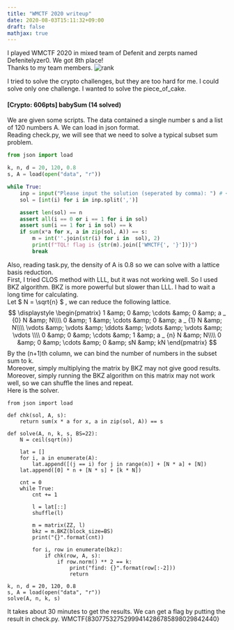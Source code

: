 ```yaml
---
title: "WMCTF 2020 writeup"
date: 2020-08-03T15:11:32+09:00
draft: false
mathjax: true
---
```


<div class="section">

I played WMCTF 2020 in mixed team of Defenit and zerpts named Defenitelyzer0. We got 8th place!  
Thanks to my team members.
![rank](../rank.png)

I tried to solve the crypto challenges, but they are too hard for me. I could solve only one challenge. I wanted to solve the piece_of_cake.

#### [Crypto: 606pts] babySum (14 solved)
We are given some scripts. The data contained a single number s and a list of 120 numbers A. We can load in json format.  
Reading check.py, we will see that we need to solve a typical subset sum problem. 

```check.py
from json import load

k, n, d = 20, 120, 0.8
s, A = load(open("data", "r"))

while True:
    inp = input("Please input the solution (seperated by comma): ") # <- 0, 1, 0, 1, ...
    sol = [int(i) for i in inp.split(',')]

    assert len(sol) == n
    assert all(i == 0 or i == 1 for i in sol)
    assert sum(i == 1 for i in sol) == k
    if sum(x*a for x, a in zip(sol, A)) == s:
        m = int(''.join(str(i) for i in  sol), 2)
        print(f"TQL! flag is {str(m).join(['WMCTF{', '}'])}")
        break
```

Also, reading task.py, the density of A is 0.8 so we can solve with a lattice basis reduction.  
First, I tried CLOS method with LLL, but it was not working well. So I used BKZ algorithm. BKZ is more powerful but slower than LLL. I had to wait a long time for calculating.  
Let $ N = \sqrt{n} $ , we can reduce the following lattice.  
$$
\displaystyle
\begin{pmatrix}
1 &amp; 0 &amp; \cdots  &amp; 0 &amp; a _ {0} N &amp; N\\\\
0 &amp; 1 &amp; \cdots  &amp; 0 &amp; a _ {1} N &amp; N\\\\
\vdots  &amp; \vdots  &amp; \ddots  &amp; \vdots  &amp; \vdots  &amp; \vdots \\\\
0 &amp; 0 &amp; \cdots  &amp; 1 &amp; a _ {n} N &amp; N\\\\
0 &amp; 0 &amp; \cdots  &amp; 0 &amp; sN &amp; kN
\end{pmatrix}
$$
By the (n+1)th column, we can bind the number of numbers in the subset sum to k.  
Moreover, simply multiplying the matrix by BKZ may not give good results.
Moreover, simply running the BKZ algorithm on this matrix may not work well, so we can shuffle the lines and repeat.  
Here is the solver.

```solver.sage
from json import load

def chk(sol, A, s):
    return sum(x * a for x, a in zip(sol, A)) == s

def solve(A, n, k, s, BS=22):
    N = ceil(sqrt(n))

    lat = []
    for i, a in enumerate(A):
        lat.append([(j == i) for j in range(n)] + [N * a] + [N])
    lat.append([0] * n + [N * s] + [k * N])

    cnt = 0
    while True:
        cnt += 1

        l = lat[::]
        shuffle(l)

        m = matrix(ZZ, l)
        bkz = m.BKZ(block_size=BS)
        print("{}".format(cnt))

        for i, row in enumerate(bkz):
            if chk(row, A, s):
                if row.norm() ** 2 == k:
                    print("find: {}".format(row[:-2]))
                    return

k, n, d = 20, 120, 0.8
s, A = load(open("data", "r"))
solve(A, n, k, s)
```
It takes about 30 minutes to get the results. We can get a flag by putting the result in check.py.
WMCTF{83077532752999414286785898029842440}

</div>
